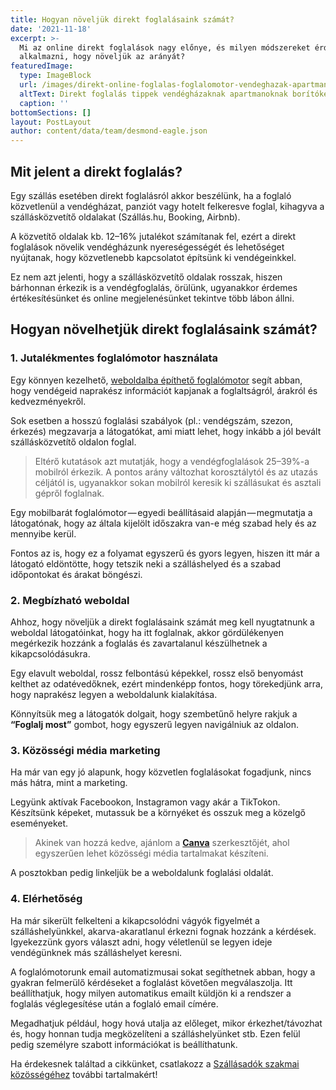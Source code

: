 ```yaml
---
title: Hogyan növeljük direkt foglalásaink számát?
date: '2021-11-18'
excerpt: >-
  Mi az online direkt foglalások nagy előnye, és milyen módszereket érdemes
  alkalmazni, hogy növeljük az arányát?
featuredImage:
  type: ImageBlock
  url: /images/direkt-online-foglalas-foglalomotor-vendeghazak-apartmanok-hero.png
  altText: Direkt foglalás tippek vendégházaknak apartmanoknak borítókép
  caption: ''
bottomSections: []
layout: PostLayout
author: content/data/team/desmond-eagle.json
---
```

## Mit jelent a direkt foglalás?

Egy szállás esetében direkt foglalásról akkor beszélünk, ha a foglaló közvetlenül a vendégházat, panziót vagy hotelt felkeresve foglal, kihagyva a szállásközvetítő oldalakat (Szállás.hu, Booking, Airbnb).

A közvetítő oldalak kb. 12–16% jutalékot számítanak fel, ezért a direkt foglalások növelik vendégházunk nyereségességét és lehetőséget nyújtanak, hogy közvetlenebb kapcsolatot építsünk ki vendégeinkkel.

Ez nem azt jelenti, hogy a szállásközvetítő oldalak rosszak, hiszen bárhonnan érkezik is a vendégfoglalás, örülünk, ugyanakkor érdemes értékesítésünket és online megjelenésünket tekintve több lábon állni.

## Hogyan növelhetjük direkt foglalásaink számát?

### 1. Jutalékmentes foglalómotor használata

Egy könnyen kezelhető, [weboldalba építhető foglalómotor](https://appartman.hu/blog/maganszallashely-jutalekmentes-foglalomotor-naptarszinkronnal/) segít abban, hogy vendégeid naprakész információt kapjanak a foglaltságról, árakról és kedvezményekről.

Sok esetben a hosszú foglalási szabályok (pl.: vendégszám, szezon, érkezés) megzavarja a látogatókat, ami miatt lehet, hogy inkább a jól bevált szállásközvetítő oldalon foglal.

> Eltérő kutatások azt mutatják, hogy a vendégfoglalások 25–39%-a mobilról érkezik. A pontos arány változhat korosztálytól és az utazás céljától is, ugyanakkor sokan mobilról keresik ki szállásukat és asztali gépről foglalnak.

Egy mobilbarát foglalómotor — egyedi beállításaid alapján — megmutatja a látogatónak, hogy az általa kijelölt időszakra van-e még szabad hely és az mennyibe kerül.

Fontos az is, hogy ez a folyamat egyszerű és gyors legyen, hiszen itt már a látogató eldöntötte, hogy tetszik neki a szálláshelyed és a szabad időpontokat és árakat böngészi.

### 2. Megbízható weboldal

Ahhoz, hogy növeljük a direkt foglalásaink számát meg kell nyugtatnunk a weboldal látogatóinkat, hogy ha itt foglalnak, akkor gördülékenyen megérkezik hozzánk a foglalás és zavartalanul készülhetnek a kikapcsolódásukra.

Egy elavult weboldal, rossz felbontású képekkel, rossz első benyomást kelthet az odatévedőknek, ezért mindenképp fontos, hogy törekedjünk arra, hogy naprakész legyen a weboldalunk kialakítása.

Könnyítsük meg a látogatók dolgait, hogy szembetűnő helyre rakjuk a **“Foglalj most”** gombot, hogy egyszerű legyen navigálniuk az oldalon.

### 3. Közösségi média marketing

Ha már van egy jó alapunk, hogy közvetlen foglalásokat fogadjunk, nincs más hátra, mint a marketing.

Legyünk aktívak Facebookon, Instagramon vagy akár a TikTokon. Készítsünk képeket, mutassuk be a környéket és osszuk meg a közelgő eseményeket.

> Akinek van hozzá kedve, ajánlom a [**Canva**](https://www.canva.com/) szerkesztőjét, ahol egyszerűen lehet közösségi média tartalmakat készíteni.

A posztokban pedig linkeljük be a weboldalunk foglalási oldalát.

### 4. Elérhetőség

Ha már sikerült felkelteni a kikapcsolódni vágyók figyelmét a szálláshelyünkkel, akarva-akaratlanul érkezni fognak hozzánk a kérdések. Igyekezzünk gyors választ adni, hogy véletlenül se legyen ideje vendégünknek más szálláshelyet keresni.

A foglalómotorunk email automatizmusai sokat segíthetnek abban, hogy a gyakran felmerülő kérdéseket a foglalást követően megválaszolja. Itt beállíthatjuk, hogy milyen automatikus emailt küldjön ki a rendszer a foglalás véglegesítése után a foglaló email címére. 

Megadhatjuk például, hogy hová utalja az előleget, mikor érkezhet/távozhat és, hogy honnan tudja megközelíteni a szálláshelyünket stb. Ezen felül pedig személyre szabott információkat is beállíthatunk.

Ha érdekesnek találtad a cikkünket, csatlakozz a [Szállásadók szakmai közösségéhez](https://www.facebook.com/szallasadokkozossege) további tartalmakért!
